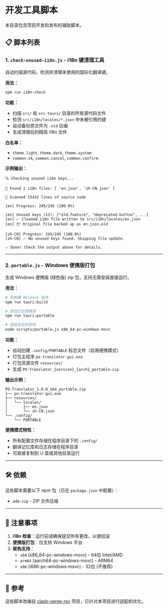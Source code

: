 # 开发工具脚本

本目录包含项目开发和发布的辅助脚本。

## 📋 脚本列表

### 1. `check-unused-i18n.js` - i18n 键清理工具

自动扫描源代码，检测并清理未使用的国际化翻译键。

**用法：**

```bash
npm run i18n:check
```

**功能：**

- 扫描 `src/` 和 `src-tauri/` 目录的所有源代码文件
- 检测 `src/i18n/locales/*.json` 中未被引用的键
- 自动备份原文件为 `.old` 后缀
- 生成清理后的精简 i18n 文件

**白名单：**

- `theme.light`, `theme.dark`, `theme.system`
- `common.ok`, `common.cancel`, `common.confirm`

**示例输出：**

```
🔍 Checking unused i18n keys...

📂 Found 2 i18n files: [ 'en.json', 'zh-CN.json' ]

📝 Scanned 15432 lines of source code

[en] Progress: 245/245 (100.0%)

[en] Unused keys (12): ["old.feature", "deprecated.button", ...]
[en] ✅ Cleaned i18n file written to src/i18n/locales/en.json
[en] 📦 Original file backed up as en.json.old

[zh-CN] Progress: 245/245 (100.0%)
[zh-CN] ✅ No unused keys found. Skipping file update.

✅ Done! Check the output above for details.
```

---

### 2. `portable.js` - Windows 便携版打包

生成 Windows 便携版 (绿色版) zip 包，支持无需安装直接运行。

**用法：**

```bash
# 先构建 Release 版本
npm run tauri:build

# 然后打包便携版
npm run tauri:portable

# 或指定目标架构
node scripts/portable.js x86_64-pc-windows-msvc
```

**功能：**

- 自动创建 `.config/PORTABLE` 标志文件（启用便携模式）
- 打包主程序 `po-translator-gui.exe`
- 打包资源文件 `resources/`
- 生成 `PO-Translator_{version}_{arch}_portable.zip`

**输出示例：**

```
PO-Translator_1.0.0_x64_portable.zip
├── po-translator-gui.exe
├── resources/
│   └── locales/
│       ├── en.json
│       └── zh-CN.json
└── .config/
    └── PORTABLE
```

**便携模式特性：**

- 所有配置文件存储在程序目录下的 `.config/`
- 翻译记忆库和日志存储在程序目录
- 可直接复制到 U 盘或其他目录运行

---

## 🛠️ 依赖

这些脚本需要以下 npm 包（已在 `package.json` 中配置）：

- `adm-zip` - ZIP 文件压缩

---

## 📝 注意事项

1. **i18n 检查**：运行前请确保提交所有更改，以便回滚
2. **便携版打包**：仅支持 Windows 平台
3. **架构支持**：
   - `x64` (x86_64-pc-windows-msvc) - 64位 Intel/AMD
   - `arm64` (aarch64-pc-windows-msvc) - ARM64
   - `x86` (i686-pc-windows-msvc) - 32位 (不推荐)

---

## 🔗 参考

这些脚本改编自 [clash-verge-rev](https://github.com/clash-verge-rev/clash-verge-rev) 项目，已针对本项目进行适配和优化。
